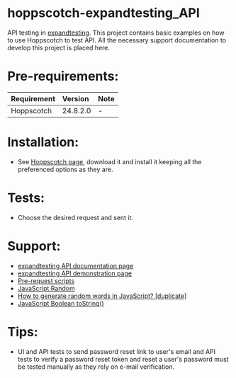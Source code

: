# hoppscotch-expandtesting_API

API testing in [expandtesting](https://practice.expandtesting.com/notes/api/api-docs/). This project contains basic examples on how to use Hoppscotch to test API. All the necessary support documentation to develop this project is placed here.

# Pre-requirements:

| Requirement                     | Version        | Note                                                            |
| :------------------------------ |:---------------| :-------------------------------------------------------------- |
| Hoppscotch                      | 24.8.2.0       | -                                                               |
             
# Installation:

- See [Hoppscotch page](https://hoppscotch.com/download), download it and install it keeping all the preferenced options as they are.

# Tests:

- Choose the desired request and sent it.

# Support:

- [expandtesting API documentation page](https://practice.expandtesting.com/notes/api/api-docs/)
- [expandtesting API demonstration page](https://www.youtube.com/watch?v=bQYvS6EEBZc)
- [Pre-request scripts](https://docs.hoppscotch.io/documentation/getting-started/rest/pre-request-scripts#generating-random-values-to-test-api)
- [JavaScript Random](https://www.w3schools.com/js/js_random.asp)
- [How to generate random words in JavaScript? [duplicate]](https://stackoverflow.com/a/13237436/10519428)
- [JavaScript Boolean toString()](https://www.w3schools.com/jsref/jsref_tostring_boolean.asp)

# Tips:

- UI and API tests to send password reset link to user's email and API tests to verify a password reset token and reset a user's password must be tested manually as they rely on e-mail verification.

